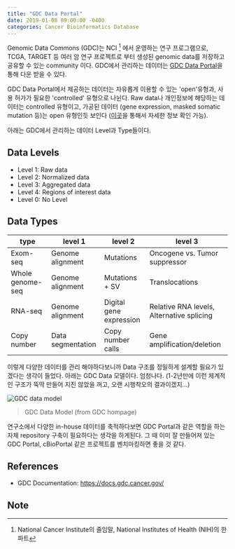 ```yaml
---
title: "GDC Data Portal"
date: 2019-01-08 09:00:00 -0400
categories: Cancer Bioinformatics Database
---
```


Genomic Data Commons (GDC)는 NCI [^1] 에서 운영하는 연구 프로그램으로, TCGA, TARGET 등 여러 암 연구 프로젝트로 부터 생성된 genomic data를 저장하고 공유할 수 있는 community 이다. GDC에서 관리하는 데이터는 [GDC Data Portal](https://portal.gdc.cancer.gov)을 통해 다운 받을 수 있다.

GDC Data Portal에서 제공하는 데이터는 자유롭게 이용할 수 있는 'open'유형과, 사용 허가가 필요한 'controlled' 유형으로 나뉜다. Raw data나 개인정보에 해당하는 데이터는 controlled 유형이고, 가공된 데이터 (gene expression, masked somatic mutation 등)는 open 유형인듯 보인다 ([이곳](https://gdc.cancer.gov/about-data/data-types-and-file-formats/generated-data-types-and-file-formats)을 통해서 자세한 정보 확인 가능).

아래는 GDC에서 관리하는 데이터 Level과 Type들이다.

## Data Levels
- Level 1: Raw data
- Level 2: Normalized data
- Level 3: Aggregated data
- Level 4: Regions of interest data
- Level 0: No Level

## Data Types

| type | level 1 | level 2 | level 3 |
| --- | --- | --- | --- |
| Exom-seq | Genome alignment | Mutations | Oncogene vs. Tumor suppressor |
| Whole genome-seq | Genome alignment | Mutations + SV | Translocations |
| RNA-seq | Genome alignment | Digital gene expression | Relative RNA levels, Alternative splicing |
| Copy number | Data segmentation | Copy number calls | Gene amplification/deletion |
  
   
   
이렇게 다양한 데이터를 관리 해야하다보니까 Data 구조를 정밀하게 설계할 필요가 있겠다는 생각이 들었다. 아래는 GDC Data 모델이다. 엄청나다.
(1-2년만에 이런 체계적인 구조가 뚝딱 만들어 지진 않았을 꺼고, 오랜 시행착오의 결과이겠지...)


![GDC data model](https://gdc.cancer.gov/files/public/image/all_nodes_040318.png)
> GDC Data Model (from GDC hompage)


연구소에서 다양한 in-house 데이터를 축적하다보면 GDC Portal과 같은 역할을 하는 자체 repository 구축이 필요하다는 생각을 하게된다. 그 때 이미 잘 만들어져 있는 GDC Portal, cBioPortal 같은 프로젝트를 벤치마킹하면 좋을 것 같다.

## References
- GDC Documentation: https://docs.gdc.cancer.gov/

## Note
[^1]: National Cancer Institute의 줄임말, National Institutes of Health (NIH)의 한 파트
